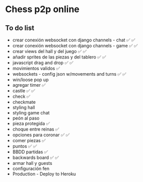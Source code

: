# Chess p2p online

## To do list

* crear conexión websocket con django channels - chat :white_check_mark: :white_check_mark:
* crear conexión websocket con django channels - game :white_check_mark: :white_check_mark:
* crear views del hall y del juego :white_check_mark: :white_check_mark:
* añadir sprites de las piezas y del tablero :white_check_mark: :white_check_mark:
* javascript drag and drop :white_check_mark: :white_check_mark:
* movimientos validos :white_check_mark:
* websockets - config json w/movements and turns :white_check_mark: :white_check_mark:
* win/loose pop up 
* agregar timer :white_check_mark:
* castle :white_check_mark: :white_check_mark:
* check :white_check_mark:
* checkmate
* styling hall
* styling game chat
* peón al paso
* pieza protegida :white_check_mark:
* choque entre reinas :white_check_mark:
* opciones para coronar :white_check_mark: :white_check_mark:
* comer piezas :white_check_mark:
* puntos :white_check_mark: :white_check_mark:
* BBDD partidas :white_check_mark: 
* backwards board :white_check_mark: :white_check_mark:
* armar hall y guests
* configuración fen 
* Production - Deploy to Heroku